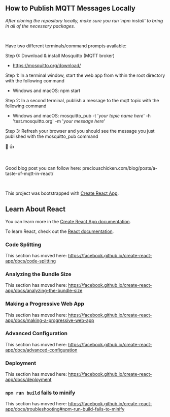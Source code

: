 ## How to Publish MQTT Messages Locally

*After cloning the repository locally, make sure you run 'npm install' to bring in all of the necessary packages.*

<br />

Have two different terminals/command prompts available:

Step 0: Download & install Mosquitto (MQTT broker)
- https://mosquitto.org/download/

Step 1: In a terminal window, start the web app from within the root directory with the following command
- Windows and macOS: npm start

Step 2: In a second terminal, publish a message to the mqtt topic with the following command
- Windows and macOS: mosquitto_pub -t '*your topic name here*' -h 'test.mosquitto.org' -m '*your message here*'

Step 3: Refresh your browser and you should see the message you just published with the mosquitto_pub command

🥳   👍


<br />

Good blog post you can follow here: preciouschicken.com/blog/posts/a-taste-of-mqtt-in-react/


<br />


This project was bootstrapped with [Create React App](https://github.com/facebook/create-react-app).

## Learn About React

You can learn more in the [Create React App documentation](https://facebook.github.io/create-react-app/docs/getting-started).

To learn React, check out the [React documentation](https://reactjs.org/).

### Code Splitting

This section has moved here: https://facebook.github.io/create-react-app/docs/code-splitting

### Analyzing the Bundle Size

This section has moved here: https://facebook.github.io/create-react-app/docs/analyzing-the-bundle-size

### Making a Progressive Web App

This section has moved here: https://facebook.github.io/create-react-app/docs/making-a-progressive-web-app

### Advanced Configuration

This section has moved here: https://facebook.github.io/create-react-app/docs/advanced-configuration

### Deployment

This section has moved here: https://facebook.github.io/create-react-app/docs/deployment

### `npm run build` fails to minify

This section has moved here: https://facebook.github.io/create-react-app/docs/troubleshooting#npm-run-build-fails-to-minify
